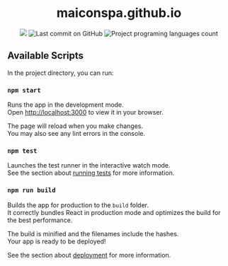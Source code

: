 <h1 align="center">maiconspa.github.io</h1>

<p align="center">
  <img src="https://img.shields.io/github/stars/maiconspa/maiconspa.github.io?color=9cf">
  <img alt="Last commit on GitHub" src="https://img.shields.io/github/last-commit/maiconspa/maiconspa.github.io?color=9cd">
  <img alt="Project programing languages count" src="https://img.shields.io/github/languages/count/maiconspa/maiconspa.github.io?color=9cb">
</p>

## Available Scripts

In the project directory, you can run:

### `npm start`

Runs the app in the development mode.\
Open [http://localhost:3000](http://localhost:3000) to view it in your browser.

The page will reload when you make changes.\
You may also see any lint errors in the console.

### `npm test`

Launches the test runner in the interactive watch mode.\
See the section about [running tests](https://facebook.github.io/create-react-app/docs/running-tests) for more information.

### `npm run build`

Builds the app for production to the `build` folder.\
It correctly bundles React in production mode and optimizes the build for the best performance.

The build is minified and the filenames include the hashes.\
Your app is ready to be deployed!

See the section about [deployment](https://facebook.github.io/create-react-app/docs/deployment) for more information.

